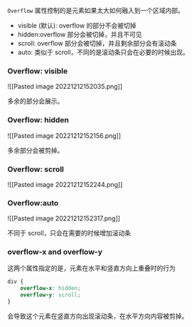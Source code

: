 `Overflow` 属性控制的是元素如果太大如何融入到一个区域内部。

- visible (默认): overflow 的部分不会被切掉
- hidden:overflow 部分会被切掉，并且不可见
- scroll: overflow 部分会被切掉，并且剩余部分会有滚动条
- auto: 类似于 scroll，不同的是滚动条只会在必要的时候出现。


### Overflow: visible 
![[Pasted image 20221212152035.png]]

多余的部分会展示。

### Overflow: hidden 

![[Pasted image 20221212152156.png]]

多余部分会被剪掉。

### Overflow: scroll 

![[Pasted image 20221212152244.png]]

### Overflow:auto

![[Pasted image 20221212152317.png]]

不同于 scroll，只会在需要的时候增加滚动条

### overflow-x and overflow-y

这两个属性指定的是，元素在水平和竖直方向上重叠时的行为
```css
div {
	overflow-x: hidden;
	overflow-y: scroll;
}
```

会导致这个元素在竖直方向出现滚动条，在水平方向内容被剪掉。

